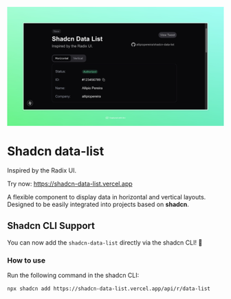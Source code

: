 <p align="center">
<img src="./public/og.jpeg" />
</p>

# Shadcn data-list
Inspired by the Radix UI.

Try now: https://shadcn-data-list.vercel.app

A flexible component to display data in horizontal and vertical layouts. Designed to be easily integrated into projects based on **shadcn**.

## Shadcn CLI Support

You can now add the `shadcn-data-list` directly via the shadcn CLI! 🎉

### How to use

Run the following command in the shadcn CLI:

```bash
npx shadcn add https://shadcn-data-list.vercel.app/api/r/data-list
```